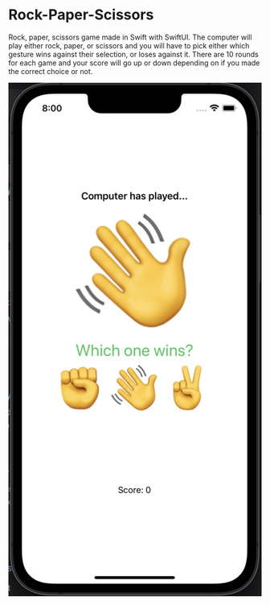 # Rock-Paper-Scissors

Rock, paper, scissors game made in Swift with SwiftUI. The computer will play either rock, paper, or scissors 
and you will have to pick either which gesture wins against their selection, or loses against it. 
There are 10 rounds for each game and your score will go up or down depending on if you made the correct choice or not.



![wins](images/wins.jpg)
